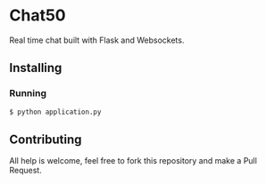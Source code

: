 # Chat50
Real time chat built with Flask and Websockets.

## Installing


### Running
```bash
$ python application.py
```

## Contributing
All help is welcome, feel free to fork this repository and make a Pull Request.
